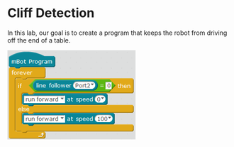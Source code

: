 # Cliff Detection

In this lab, our goal is to create a program that
keeps the robot from driving off the end of a table.

![Cliff Detection Blocks](../img/cliff-detection.png)

